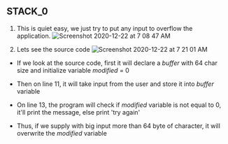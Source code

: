 ## STACK_0

1. This is quiet easy, we just try to put any input to overflow the application.
![Screenshot 2020-12-22 at 7 08 47 AM](https://user-images.githubusercontent.com/32232422/102859850-9a475200-43e1-11eb-86df-7609901dad76.png)

2. Lets see the source code
![Screenshot 2020-12-22 at 7 21 01 AM](https://user-images.githubusercontent.com/32232422/102860690-32920680-43e3-11eb-83f7-99289e0c291b.png)

- If we look at the source code, first it will declare a _buffer_ with 64 char size and initialize variable _modified_ = 0

- Then on line 11, it will take input from the user and store it into _buffer_ variable

- On line 13, the program will check if _modified_ variable is not equal to 0, it'll print the message, else print 'try again'

- Thus, if we supply with big input more than 64 byte of character, it will overwrite the _modified_ variable
